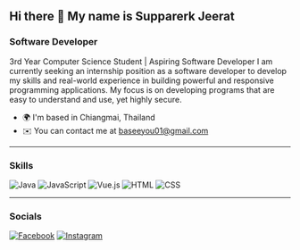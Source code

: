 ## Hi there 👋 My name is Supparerk Jeerat

### Software Developer
3rd Year Computer Science Student | Aspiring Software Developer I am currently seeking an internship position as a software developer to develop my skills and real-world experience in building powerful and responsive programming applications. My focus is on developing programs that are easy to understand and use, yet highly secure.
- 🌍 I'm based in Chiangmai, Thailand  
- ✉️ You can contact me at [baseeyou01@gmail.com](mailto:baseeyou01@gmail.com)
  
---

### Skills  
![Java](https://img.shields.io/badge/Java-ED8B00?style=for-the-badge&logo=java&logoColor=white)
![JavaScript](https://img.shields.io/badge/JavaScript-323330?style=for-the-badge&logo=javascript&logoColor=F7DF1E)
![Vue.js](https://img.shields.io/badge/Vue.js-35495E?style=for-the-badge&logo=vue.js&logoColor=4FC08D)
![HTML](https://img.shields.io/badge/HTML5-E34F26?style=for-the-badge&logo=html5&logoColor=white)
![CSS](https://img.shields.io/badge/CSS3-1572B6?style=for-the-badge&logo=css3&logoColor=white)

---

### Socials  
[![Facebook](https://img.shields.io/badge/Facebook-1877F2?style=for-the-badge&logo=facebook&logoColor=white)]([https://facebook.com](https://www.facebook.com/barame.noroko/))
[![Instagram](https://img.shields.io/badge/Instagram-E4405F?style=for-the-badge&logo=instagram&logoColor=white)]([https://instagram.com](https://www.instagram.com/bbnz_zn/))
